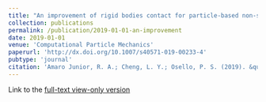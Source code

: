 ```yaml
---
title: "An improvement of rigid bodies contact for particle-based non-smooth walls modeling"
collection: publications
permalink: /publication/2019-01-01-an-improvement
date: 2019-01-01
venue: 'Computational Particle Mechanics'
paperurl: 'http://dx.doi.org/10.1007/s40571-019-00233-4'
pubtype: 'journal'
citation: 'Amaro Junior, R. A.; Cheng, L. Y.; Osello, P. S. (2019). &quot;An improvement of rigid bodies contact for particle-based non-smooth walls modeling.&quot; <i>Computational Particle Mechanics</i>, 6: 1-20'
---
```


Link to the <a href="https://link.springer.com/epdf/10.1007/s40571-019-00233-4?author_access_token=eoBFOwPXK6crb_yWkQhC1_e4RwlQNchNByi7wbcMAY5gazny7yWTks5JUr1GdnXd0h7qj5DWsi41TToufkKWKa5Y964Yo_hbhcg7hPaiKH1wFjjf91QqMknHVJam_OmGwAxHyFVxFF04cbq9NXmFJA%3D%3D" target="_blank">full-text view-only version</a>